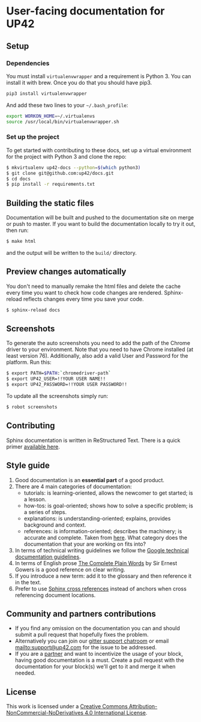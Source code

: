 # User-facing documentation for UP42

## Setup

### Dependencies

You must install `virtualenvwrapper` and a requirement is
Python 3. You can install it with brew. Once you do that you should
have pip3.

```bash
pip3 install virtualenvwrapper
```

And add these two lines to your `~/.bash_profile`:
```bash
export WORKON_HOME=~/.virtualenvs
source /usr/local/bin/virtualenvwrapper.sh
```

### Set up the project

To get started with contributing to these docs, set up a virtual environment
for the project with Python 3 and clone the repo:

```bash
$ mkvirtualenv up42-docs --python=$(which python3)
$ git clone git@github.com:up42/docs.git
$ cd docs
$ pip install -r requirements.txt
```

## Building the static files

Documentation will be built and pushed to the documentation site on merge or
push to master. If you want to build the documentation locally to try it out,
then run:
```bash
$ make html
```
and the output will be written to the `build/` directory.

## Preview changes automatically

You don't need to manually remake the html files and delete the cache every time
you want to check how code changes are rendered. Sphinx-reload reflects changes 
every time you save your code.

```bash
$ sphinx-reload docs
```

## Screenshots

To generate the auto screenshots you need to add the path of the Chrome driver to
your environment. Note that you need to have Chrome installed (at least version 76).
Additionally, also add a valid User and Password for the platform. Run this:
```bash
$ export PATH=$PATH:`chromedriver-path`
$ export UP42_USER=!!YOUR USER NAME!!
$ export UP42_PASSWORD=!!YOUR USER PASSWORD!!
```
To update all the screenshots simply run:
```bash
$ robot screenshots
```

## Contributing

Sphinx documentation is written in ReStructured Text. There is a quick primer
[available here](http://www.sphinx-doc.org/en/master/usage/restructuredtext/basics.html).

## Style guide

 1. Good documentation is an **essential part** of a good product.
 2. There are 4 main categories of documentation:
    + tutorials: is learning-oriented, allows the newcomer to get started; is a lesson.
    + how-tos: is goal-oriented; shows how to solve a specific problem; is a series of steps.
    + explanations: is understanding-oriented; explains, provides background and context.
    + references: is information-oriented; describes the machinery; is accurate and complete.
    Taken from
    [here](https://www.divio.com/blog/documentation/). What category
    does the documentation that your are working on fits into?
 3. In terms of technical writing guidelines we follow the 
    [Google technical documentation guidelines](https://developers.google.com/style/).
 4. In terms of English prose 
    [The Complete Plain Words](https://www.ourcivilisation.com/smartboard/shop/gowerse/complete/index.htm)
    by Sir Ernest Gowers is a good reference on clear writing.
 5. If you introduce a new term: add it to the glossary and then
    reference it in the text.
 6. Prefer to use 
    [Sphinx cross references](https://www.sphinx-doc.org/en/1.5/markup/inline.html#cross-referencing-arbitrary-locations) 
    instead of anchors when cross referencing document locations.
    
## Community and partners contributions

 + If you find any omission on the documentation you can and should
   submit a pull request that hopefully fixes the problem.
 + Alternatively you can join our [gitter support chatroom](https://gitter.im/up42-com/support) or 
   email <mailto:support@up42.com> for the issue to be addressed.
 + If you are a [partner](https://up42.com/partners/) and want to
   incentivize the usage of your block, having good documentation is a
   must. Create a pull request with the documentation for your
   block(s) we'll get to it and merge it when needed. 

## License

This work is licensed under a
[Creative Commons Attribution-NonCommercial-NoDerivatives 4.0 International License](http://creativecommons.org/licenses/by-nc-nd/4.0/).
